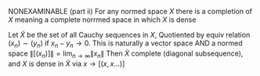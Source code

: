 NONEXAMINABLE (part ii)
For any normed space $X$ there is a completion of $X$ meaning a complete norrmed space in which $X$ is dense

Let $\tilde{X}$ be the set of all Cauchy sequences in $X$, Quotiented by equiv relation $(x_{n})\sim(y_{n})$ if $x_{n}-y_{n}\to 0$.
This is naturally a vector space 
AND a normed space $\lVert [(x_{n})] \rVert=\lim_{ n \to \infty }\lVert x_{n} \rVert$
Then $\tilde{X}$ complete (diagonal subsequence), and $X$ is dense in $\tilde{X}$ via $x\to[(x,x \dots)]$


